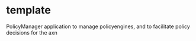 # template
PolicyManager application to manage policyengines, and to facilitate policy decisions for the axn
